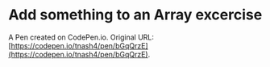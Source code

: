 # Add something to an Array excercise

A Pen created on CodePen.io. Original URL: [https://codepen.io/tnash4/pen/bGqQrzE](https://codepen.io/tnash4/pen/bGqQrzE).



